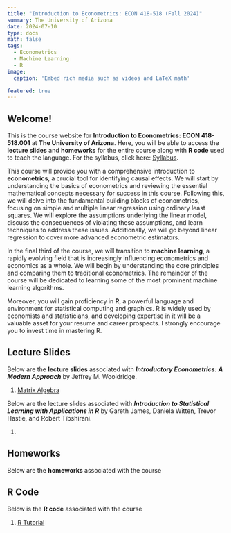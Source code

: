 ```yaml
---
title: "Introduction to Econometrics: ECON 418-518 (Fall 2024)"
summary: The University of Arizona
date: 2024-07-10
type: docs
math: false
tags:
  - Econometrics
  - Machine Learning
  - R
image:
  caption: 'Embed rich media such as videos and LaTeX math'

featured: true
---
```



## Welcome!

This is the course website for **Introduction to Econometrics: ECON 418-518.001** at **The University of Arizona**. Here, you will be able to access the **lecture slides** and **homeworks** for the entire course along with **R code** used to teach the language. For the syllabus, click here: <a href="/ECON_418-518_Syllabus/ECON_418-518_Syllabus.pdf" target="_blank">Syllabus</a>.

This course will provide you with a comprehensive introduction to **econometrics**, a crucial tool for identifying causal effects. We will start by understanding the basics of econometrics and reviewing the essential mathematical concepts necessary for success in this course. Following this, we will delve into the fundamental building blocks of econometrics, focusing on simple and multiple linear regression using ordinary least squares. We will explore the assumptions underlying the linear model, discuss the consequences of violating these assumptions, and learn techniques to address these issues. Additionally, we will go beyond linear regression to cover more advanced econometric estimators.

In the final third of the course, we will transition to **machine learning**, a rapidly evolving field that is increasingly influencing econometrics and economics as a whole. We will begin by understanding the core principles and comparing them to traditional econometrics. The remainder of the course will be dedicated to learning some of the most prominent machine learning algorithms.

Moreover, you will gain proficiency in **R**, a powerful language and environment for statistical computing and graphics. R is widely used by economists and statisticians, and developing expertise in it will be a valuable asset for your resume and career prospects. I strongly encourage you to invest time in mastering R.


<!-- [Hugo Blox Builder](https://hugoblox.com) is designed to give technical content creators a seamless experience. You can focus on the content and the Hugo Blox Builder which this template is built upon handles the rest. -->

<!-- **Embed videos, podcasts, code, LaTeX math, and even test students!**

On this page, you'll find some examples of the types of technical content that can be rendered with Hugo Blox. -->

## Lecture Slides

Below are the **lecture slides** associated with ***Introductory Econometrics: A Modern Approach*** by Jeffrey M. Wooldridge.

1. <a href="/ECON_418-518_Lecture_Slides/ECON_418-518_Lecture_Slides_E/ECON_418-518_Matrix_Algebra.pdf" target="_blank">Matrix Algebra</a>

Below are the lecture slides associated with ***Introduction to Statistical Learning with Applications in R*** by Gareth James, Daniela Witten, Trevor Hastie, and Robert Tibshirani.

1.

## Homeworks

Below are the **homeworks** associated with the course

## R Code

Below is the **R code** associated with the course

1. <a href="/ECON_418-518_R_Code/ECON_418-518_R_Tutorial.html" target="_blank">R Tutorial</a>



<!--

{{< youtube D2vj0WcvH5c >}}

**Youtube**:

    {{</* youtube w7Ft2ymGmfc */>}}

**Bilibili**:

    {{</* bilibili id="BV1WV4y1r7DF" */>}}

**Video file**

Videos may be added to a page by either placing them in your `assets/media/` media library or in your [page's folder](https://gohugo.io/content-management/page-bundles/), and then embedding them with the _video_ shortcode:

    {{</* video src="my_video.mp4" controls="yes" */>}}

## Podcast

You can add a podcast or music to a page by placing the MP3 file in the page's folder or the media library folder and then embedding the audio on your page with the _audio_ shortcode:

    {{</* audio src="ambient-piano.mp3" */>}}

Try it out:

{{< audio src="ambient-piano.mp3" >}}

## Test students

Provide a simple yet fun self-assessment by revealing the solutions to challenges with the `spoiler` shortcode:

```markdown
{{</* spoiler text="👉 Click to view the solution" */>}}
You found me!
{{</* /spoiler */>}}
```

renders as

{{< spoiler text="👉 Click to view the solution" >}} You found me 🎉 {{< /spoiler >}}

## Math

Hugo Blox Builder supports a Markdown extension for $\LaTeX$ math. You can enable this feature by toggling the `math` option in your `config/_default/params.yaml` file.

To render _inline_ or _block_ math, wrap your LaTeX math with `{{</* math */>}}$...${{</* /math */>}}` or `{{</* math */>}}$$...$${{</* /math */>}}`, respectively.

{{% callout note %}}
We wrap the LaTeX math in the Hugo Blox _math_ shortcode to prevent Hugo rendering our math as Markdown.
{{% /callout %}}

Example **math block**:

```latex
{{</* math */>}}
$$
\gamma_{n} = \frac{ \left | \left (\mathbf x_{n} - \mathbf x_{n-1} \right )^T \left [\nabla F (\mathbf x_{n}) - \nabla F (\mathbf x_{n-1}) \right ] \right |}{\left \|\nabla F(\mathbf{x}_{n}) - \nabla F(\mathbf{x}_{n-1}) \right \|^2}
$$
{{</* /math */>}}
```

renders as

{{< math >}}
$$\gamma_{n} = \frac{ \left | \left (\mathbf x_{n} - \mathbf x_{n-1} \right )^T \left [\nabla F (\mathbf x_{n}) - \nabla F (\mathbf x_{n-1}) \right ] \right |}{\left \|\nabla F(\mathbf{x}_{n}) - \nabla F(\mathbf{x}_{n-1}) \right \|^2}$$
{{< /math >}}

Example **inline math** `{{</* math */>}}$\nabla F(\mathbf{x}_{n})${{</* /math */>}}` renders as {{< math >}}$\nabla F(\mathbf{x}_{n})${{< /math >}}.

Example **multi-line math** using the math linebreak (`\\`):

```latex
{{</* math */>}}
$$f(k;p_{0}^{*}) = \begin{cases}p_{0}^{*} & \text{if }k=1, \\
1-p_{0}^{*} & \text{if }k=0.\end{cases}$$
{{</* /math */>}}
```

renders as

{{< math >}}

$$
f(k;p_{0}^{*}) = \begin{cases}p_{0}^{*} & \text{if }k=1, \\
1-p_{0}^{*} & \text{if }k=0.\end{cases}
$$

{{< /math >}}

## Code

Hugo Blox Builder utilises Hugo's Markdown extension for highlighting code syntax. The code theme can be selected in the `config/_default/params.yaml` file.


    ```python
    import pandas as pd
    data = pd.read_csv("data.csv")
    data.head()
    ```

renders as

```python
import pandas as pd
data = pd.read_csv("data.csv")
data.head()
```

## Inline Images

```go
{{</* icon name="python" */>}} Python
```

renders as

{{< icon name="python" >}} Python

## Did you find this page helpful? Consider sharing it 🙌 -->
